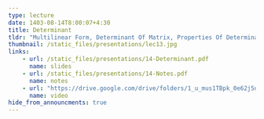```yaml
---
type: lecture
date: 1403-08-14T8:00:07+4:30
title: Determinant
tldr: "Multilinear Form, Determinant Of Matrix, Properties Of Determinant"
thumbnail: /static_files/presentations/lec13.jpg
links: 
    - url: /static_files/presentations/14-Determinant.pdf
      name: slides
    - url: /static_files/presentations/14-Notes.pdf
      name: notes  
    - url: "https://drive.google.com/drive/folders/1_u_mus1TBpk_0e62j5uTaP159btNKphk"
      name: video  
hide_from_announcments: true
---
```


